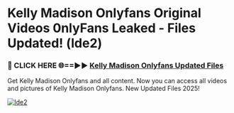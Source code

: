 # Kelly Madison Onlyfans Original Videos 0nlyFans Leaked - Files Updated! (lde2)

<h3>🔴 CLICK HERE 🌐==►► <a href="https://tinyurl.com/ehrbuxhb" rel="nofollow">Kelly Madison Onlyfans Updated Files</a></h3>

Get Kelly Madison Onlyfans and all content. Now you can access all videos and pictures of Kelly Madison Onlyfans. New Updated Files 2025!

[![lde2](https://i.imgur.com/lVYEuWS.gif)](https://tinyurl.com/ehrbuxhb)
